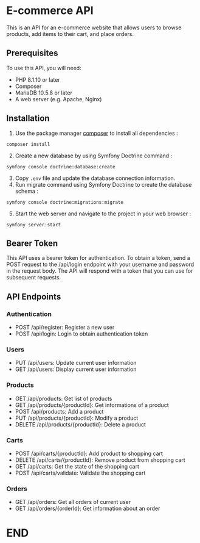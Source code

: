 # E-commerce API
This is an API for an e-commerce website that allows users to browse products,
add items to their cart, and place orders.

## Prerequisites
To use this API, you will need:

- PHP 8.1.10 or later
- Composer
- MariaDB 10.5.8 or later
- A web server (e.g. Apache, Nginx)

## Installation
1. Use the package manager
[composer](https://getcomposer.org/)
to install all dependencies :
```shell
composer install
```
2. Create a new database by using Symfony Doctrine command :
```shell
symfony console doctrine:database:create
```
3. Copy `.env` file and update the database connection information.
4. Run migrate command using Symfony Doctrine
to create the database schema :
```shell
symfony console doctrine:migrations:migrate
```
5. Start the web server and navigate to the project in your web browser :
```shell
symfony server:start
```

## Bearer Token
This API uses a bearer token for authentication. To obtain a token, send a POST request
to the /api/login endpoint with your username and password in the request body.
The API will respond with a token that you can use for subsequent requests.

## API Endpoints

### Authentication
- POST /api/register: Register a new user
- POST /api/login: Login to obtain authentication token

### Users
- PUT /api/users: Update current user information
- GET /api/users: Display current user information

### Products
- GET /api/products: Get list of products
- GET /api/products/{productId}: Get informations of a product
- POST /api/products: Add a product
- PUT /api/products/{productId}: Modify a product
- DELETE /api/products/{productId}: Delete a product

### Carts
- POST /api/carts/{productId}: Add product to shopping cart
- DELETE /api/carts/{productId}: Remove product from shopping cart
- GET /api/carts: Get the state of the shopping cart
- POST /api/carts/validate: Validate the shopping cart

### Orders
- GET /api/orders: Get all orders of current user
- GET /api/orders/{orderId}: Get information about an order

# END